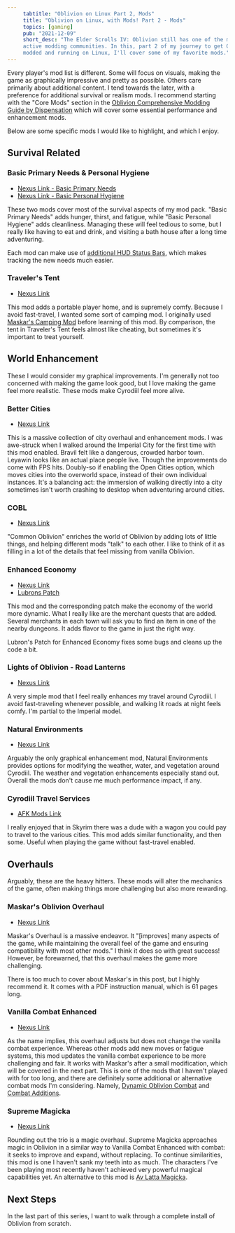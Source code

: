 ```yaml
---
     tabtitle: "Oblivion on Linux Part 2, Mods"
     title: "Oblivion on Linux, with Mods! Part 2 - Mods"
     topics: [gaming]
     pub: "2021-12-09"
     short_desc: "The Elder Scrolls IV: Oblivion still has one of the more
     active modding communities. In this, part 2 of my journey to get Oblivion
     modded and running on Linux, I'll cover some of my favorite mods."
---
```


Every player's mod list is different. Some will focus on visuals, making the
game as graphically impressive and pretty as possible. Others care primarily
about additional content. I tend towards the later, with a preference for
additional survival or realism mods. I recommend starting with the "Core Mods"
section in the [Oblivion Comprehensive Modding Guide by
Dispensation](https://www.nexusmods.com/oblivion/mods/49898) which will cover
some essential performance and enhancement mods.

Below are some specific mods I would like to highlight, and which I enjoy.


## Survival Related

### Basic Primary Needs & Personal Hygiene

- [Nexus Link - Basic Primary Needs](https://www.nexusmods.com/oblivion/mods/37088)
- [Nexus Link - Basic Personal Hygiene](https://www.nexusmods.com/oblivion/mods/42038_)

These two mods cover most of the survival aspects of my mod pack. "Basic Primary
Needs" adds hunger, thirst, and fatigue, while "Basic Personal Hygiene" adds
cleanliness. Managing these will feel tedious to some, but I really like having
to eat and drink, and visiting a bath house after a long time adventuring.

Each mod can make use of [additional HUD Status
Bars](https://www.nexusmods.com/oblivion/mods/34905), which makes tracking the
new needs much easier.

### Traveler's Tent

- [Nexus Link](https://www.nexusmods.com/oblivion/mods/49654)

This mod adds a portable player home, and is supremely comfy. Because I avoid
fast-travel, I wanted some sort of camping mod. I originally used [Maskar's
Camping Mod](https://www.nexusmods.com/oblivion/mods/37197) before learning of
this mod. By comparison, the tent in Traveler's Tent feels almost like cheating,
but sometimes it's important to treat yourself.


## World Enhancement

These I would consider my graphical improvements. I'm generally not too
concerned with making the game look good, but I love making the game feel more
realistic. These mods make Cyrodiil feel more alive.

### Better Cities

- [Nexus Link](https://www.nexusmods.com/oblivion/mods/16513/)

This is a massive collection of city overhaul and enhancement mods. I was
awe-struck when I walked around the Imperial City for the first time with this
mod enabled. Bravil felt like a dangerous, crowded harbor town. Leyawin looks
like an actual place people live. Though the improvements do come with FPS hits.
Doubly-so if enabling the Open Cities option, which moves cities into the
overworld space, instead of their own individual instances. It's a balancing
act: the immersion of walking directly into a city sometimes isn't worth
crashing to desktop when adventuring around cities.

### COBL

- [Nexus Link](https://www.nexusmods.com/oblivion/mods/21104)

"Common Oblivion" enriches the world of Oblivion by adding lots of little
things, and helping different mods "talk" to each other. I like to think of it
as filling in a lot of the details that feel missing from vanilla Oblivion.

### Enhanced Economy

- [Nexus Link](https://www.nexusmods.com/oblivion/mods/25078)
- [Lubrons Patch](https://www.nexusmods.com/oblivion/mods/47184)

This mod and the corresponding patch make the economy of the world more dynamic.
What I really like are the merchant quests that are added. Several merchants in
each town will ask you to find an item in one of the nearby dungeons. It adds
flavor to the game in just the right way.

Lubron's Patch for Enhanced Economy fixes some bugs and cleans up the code a
bit.

### Lights of Oblivion - Road Lanterns

- [Nexus Link](https://www.nexusmods.com/oblivion/mods/46131)

A very simple mod that I feel really enhances my travel around Cyrodiil. I avoid
fast-traveling whenever possible, and walking lit roads at night feels comfy.
I'm partial to the Imperial model.

### Natural Environments

- [Nexus Link](https://www.nexusmods.com/oblivion/mods/2536)

Arguably the only graphical enhancement mod, Natural Environments provides
options for modifying the weather, water, and vegetation around Cyrodiil. The
weather and vegetation enhancements especially stand out. Overall the mods
don't cause me much performance impact, if any. 

### Cyrodiil Travel Services

- [AFK Mods Link](https://www.afkmods.com/index.php?/files/file/263-cyrodiil-travel-services/)

I really enjoyed that in Skyrim there was a dude with a wagon you could pay to
travel to the various cities. This mod adds similar functionality, and then
some. Useful when playing the game without fast-travel enabled.


## Overhauls

Arguably, these are the heavy hitters. These mods will alter the mechanics of
the game, often making things more challenging but also more rewarding.

### Maskar's Oblivion Overhaul

- [Nexus Link](https://www.nexusmods.com/oblivion/mods/42780)

Maskar's Overhaul is a massive endeavor. It "[improves] many aspects of the
game, while maintaining the overall feel of the game and ensuring compatibility
with most other mods." I think it does so with great success! However, be
forewarned, that this overhaul makes the game more challenging.

There is too much to cover about Maskar's in this post, but I highly recommend
it. It comes with a PDF instruction manual, which is 61 pages long.

### Vanilla Combat Enhanced

- [Nexus Link](https://www.nexusmods.com/oblivion/mods/45314)

As the name implies, this overhaul adjusts but does not change the vanilla
combat experience. Whereas other mods add new moves or fatigue systems, this mod
updates the vanilla combat experience to be more challenging and fair. It works
with Maskar's after a small modification, which will be covered in the next
part. This is one of the mods that I haven't played with for too long, and
there are definitely some additional or alternative combat mods I'm considering.
Namely, [Dynamic Oblivion Combat](https://www.nexusmods.com/oblivion/mods/49873)
and [Combat Additions](https://www.nexusmods.com/oblivion/mods/49939).

### Supreme Magicka

- [Nexus Link](https://www.nexusmods.com/oblivion/mods/12466)

Rounding out the trio is a magic overhaul. Supreme Magicka approaches magic in
Oblivion in a similar way to Vanilla Combat Enhanced with combat: it seeks to
improve and expand, without replacing. To continue similarities, this mod is one
I haven't sank my teeth into as much. The characters I've been playing most
recently haven't achieved very powerful magical capabilities yet. An alternative
to this mod is [Av Latta
Magicka](https://www.nexusmods.com/oblivion/mods/49096).

## Next Steps

In the last part of this series, I want to walk through a complete install of
Oblivion from scratch.
